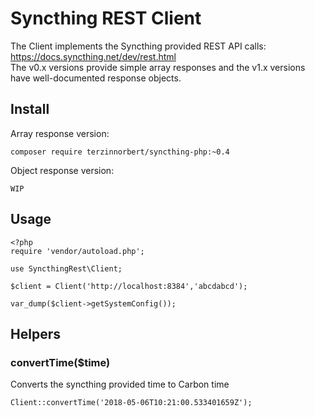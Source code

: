 # Syncthing REST Client

The Client implements the Syncthing provided REST API calls: https://docs.syncthing.net/dev/rest.html  
The v0.x versions provide simple array responses and the v1.x versions have well-documented response objects.

## Install

Array response version:
```
composer require terzinnorbert/syncthing-php:~0.4
```

Object response version:
```
WIP
```

## Usage

```
<?php
require 'vendor/autoload.php';

use SyncthingRest\Client;

$client = Client('http://localhost:8384','abcdabcd');

var_dump($client->getSystemConfig());
```

## Helpers

### convertTime($time)

Converts the syncthing provided time to Carbon time

```
Client::convertTime('2018-05-06T10:21:00.533401659Z');
```